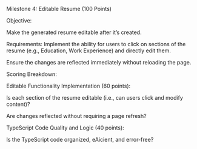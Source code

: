 Milestone 4: Editable Resume (100 Points) 

Objective: 

Make the generated resume editable after it’s created. 

Requirements: 
Implement the ability for users to click on sections of the resume (e.g., Education, Work Experience) and directly edit them. 

Ensure the changes are reflected immediately without reloading the page. 

Scoring Breakdown: 

 Editable Functionality Implementation (60 points): 

 Is each section of the resume editable (i.e., can users click and modify content)? 

 Are changes reflected without requiring a page refresh? 

TypeScript Code Quality and Logic (40 points): 

Is the TypeScript code organized, eAicient, and error-free? 
